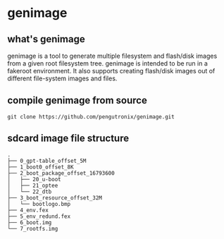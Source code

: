 # genimage  

## what's genimage  
genimage is a tool to generate multiple filesystem and flash/disk images from a given root filesystem tree. genimage is intended to be run in a fakeroot environment. It also supports creating flash/disk images out of different file-system images and files.  

## compile genimage from source
```
git clone https://github.com/pengutronix/genimage.git

```

## sdcard image file structure
```
.
├── 0_gpt-table_offset_5M
├── 1_boot0_offset_8K
├── 2_boot_package_offset_16793600
│   ├── 20_u-boot
│   ├── 21_optee
│   └── 22_dtb
├── 3_boot_resource_offset_32M
│   └── bootlogo.bmp
├── 4_env.fex
├── 5_env_redund.fex
├── 6_boot.img
└── 7_rootfs.img
```